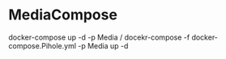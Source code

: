 # MediaCompose
docker-compose up -d -p Media /
docekr-compose -f docker-compose.Pihole.yml -p Media up -d
